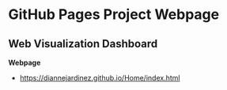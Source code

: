 # GitHub Pages Project Webpage

## Web Visualization Dashboard

**Webpage**
- https://diannejardinez.github.io/Home/index.html

![]()
